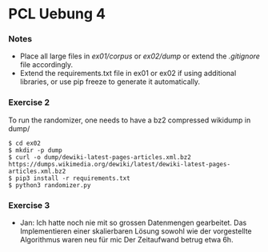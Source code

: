 # PCL Uebung 4
### Notes

* Place all large files in _ex01/corpus_ or _ex02/dump_ or extend the _.gitignore_ file accordingly.
* Extend the requirements.txt file in ex01 or ex02 if using additional libraries, or use pip freeze to generate it automatically.

### Exercise 2

To run the randomizer, one needs to have a bz2 compressed wikidump in dump/

```
$ cd ex02
$ mkdir -p dump
$ curl -o dump/dewiki-latest-pages-articles.xml.bz2 https://dumps.wikimedia.org/dewiki/latest/dewiki-latest-pages-articles.xml.bz2
$ pip3 install -r requirements.txt
$ python3 randomizer.py
```

### Exercise 3

* Jan: Ich hatte noch nie mit so grossen Datenmengen gearbeitet. Das Implementieren einer skalierbaren Lösung sowohl wie der vorgestellte Algorithmus waren neu für mic Der Zeitaufwand betrug etwa 6h.
